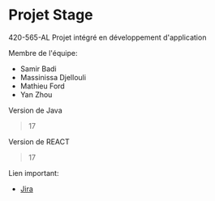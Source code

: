 # Projet Stage
420-565-AL Projet intégré en développement d'application

Membre de l'équipe:
- Samir Badi
- Massinissa Djellouli
- Mathieu Ford
- Yan Zhou

Version de Java
> 17

Version de REACT
> 17

Lien important:
 - [Jira](https://420565a22.atlassian.net/jira/software/c/projects/EQ2/boards/2/backlog?issueLimit=100)
